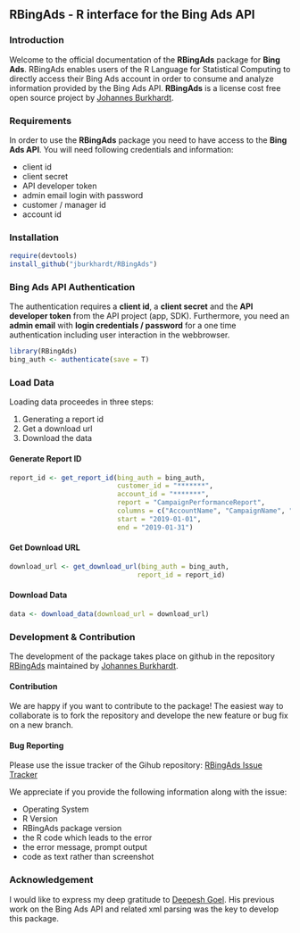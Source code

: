 ## RBingAds - R interface for the Bing Ads API

### Introduction

Welcome to the official documentation of the **RBingAds** package for **Bing Ads**. RBingAds enables users of the R Language for Statistical Computing to directly access their Bing Ads account in order to consume and analyze information provided by the Bing Ads API. **RBingAds** is a license cost free open source project by [Johannes Burkhardt](https://github.com/jburkhardt).

### Requirements

In order to use the **RBingAds** package you need to have access to the **Bing Ads API**. You will need following credentials and information:

- client id
- client secret
- API developer token
- admin email login with password
- customer / manager id
- account id

### Installation

```r
require(devtools)
install_github("jburkhardt/RBingAds")
```

### Bing Ads API Authentication

The authentication requires a **client id**, a **client secret** and the **API developer token** from the API project (app, SDK). Furthermore, you need an **admin email** with **login credentials / password** for a one time authentication including user interaction in the webbrowser.

```r
library(RBingAds)
bing_auth <- authenticate(save = T)
```

### Load Data

Loading data proceedes in three steps:

1. Generating a report id
2. Get a download url
3. Download the data

#### Generate Report ID

```r
report_id <- get_report_id(bing_auth = bing_auth,
                           customer_id = "*******",
                           account_id = "*******",
                           report = "CampaignPerformanceReport",
                           columns = c("AccountName", "CampaignName", "TimePeriod", "Impressions", "Clicks", "Spend", "Conversions"),
                           start = "2019-01-01",
                           end = "2019-01-31")
```

#### Get Download URL

```r
download_url <- get_download_url(bing_auth = bing_auth,
                                report_id = report_id)
```

#### Download Data

```r
data <- download_data(download_url = download_url)
```

### Development & Contribution

The development of the package takes place on github in the repository [RBingAds](https://github.com/jburkhardt/RBingAds) maintained by [Johannes Burkhardt](https://github.com/jburkhardt).

#### Contribution

We are happy if you want to contribute to the package! The easiest way to collaborate is to fork the repository and develope the new feature or bug fix on a new branch.

#### Bug Reporting

Please use the issue tracker of the Gihub repository: [RBingAds Issue Tracker](https://github.com/jburkhardt/RBingAds/issues)

We appreciate if you provide the following information along with the issue:

- Operating System
- R Version
- RBingAds package version
- the R code which leads to the error
- the error message, prompt output
- code as text rather than screenshot

### Acknowledgement

I would like to express my deep gratitude to [Deepesh Goel](https://github.com/deepeshgoeliitk). His previous work on the Bing Ads API and related xml parsing was the key to develop this package.
